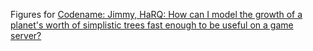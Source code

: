 Figures for [Codename: Jimmy, HaRQ: How can I model the growth of a planet's worth of simplistic trees fast enough to be useful on a game server?](https://ghost.codenamejimmy.com/harq-how-can-i-model-the-growth-of-a-planets-worth-of-simplistic-trees-so-10-13-trees-fast-enough-to-be-useful-on-a-game-server/)

